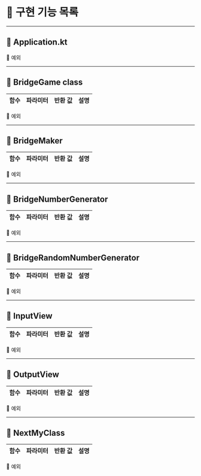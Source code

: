 # 🔧 구현 기능 목록

--- 

## 🚀 Application.kt

🚨 예외

---  

## 🚀 BridgeGame class

|함수|파라미터|반환 값|설명|
|---|---|---|---|

🚨 예외

---  

## 🚀 BridgeMaker

|함수|파라미터|반환 값|설명|
|---|---|---|---|

🚨 예외

---  

## 🚀 BridgeNumberGenerator

|함수|파라미터|반환 값|설명|
|---|---|---|---|

🚨 예외

---  

## 🚀 BridgeRandomNumberGenerator

|함수|파라미터|반환 값|설명|
|---|---|---|---|

🚨 예외

---

## 🚀 InputView

|함수|파라미터|반환 값|설명|
|---|---|---|---|

🚨 예외

---

## 🚀 OutputView

|함수|파라미터|반환 값|설명|
|---|---|---|---|

🚨 예외

---

## 🚀 NextMyClass

|함수|파라미터|반환 값|설명|
|---|---|---|---|

🚨 예외

